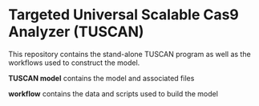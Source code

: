 # Targeted Universal Scalable Cas9 Analyzer (TUSCAN)

This repository contains the stand-alone TUSCAN program as well as the workflows used to construct the model.

**TUSCAN model** contains the model and associated files

**workflow** contains the data and scripts used to build the model